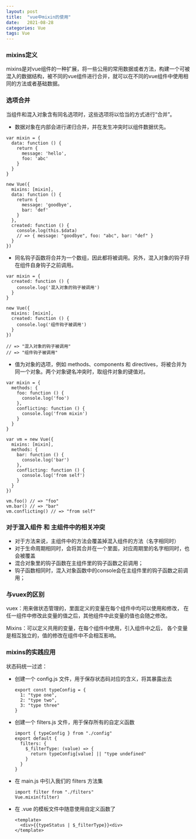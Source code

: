 ```yaml
---
layout: post
title:  "vue中mixin的使用"
date:   2021-08-28
categories: Vue
tags: Vue
---
```


### mixins定义

mixins是对vue组件的一种扩展，将一些公用的常用数据或者方法，构建一个可被混入的数据结构，被不同的vue组件进行合并，就可以在不同的vue组件中使用相同的方法或者基础数据。

### 选项合并

当组件和混入对象含有同名选项时，这些选项将以恰当的方式进行“合并”。

- 数据对象在内部会进行递归合并，并在发生冲突时以组件数据优先。

```
var mixin = {
  data: function () {
    return {
      message: 'hello',
      foo: 'abc'
    }
  }
}

new Vue({
  mixins: [mixin],
  data: function () {
    return {
      message: 'goodbye',
      bar: 'def'
    }
  },
  created: function () {
    console.log(this.$data)
    // => { message: "goodbye", foo: "abc", bar: "def" }
  }
})

```

- 同名钩子函数将合并为一个数组，因此都将被调用。另外，混入对象的钩子将在组件自身钩子之前调用。

```
var mixin = {
  created: function () {
    console.log('混入对象的钩子被调用')
  }
}

new Vue({
  mixins: [mixin],
  created: function () {
    console.log('组件钩子被调用')
  }
})

// => "混入对象的钩子被调用"
// => "组件钩子被调用"

```

- 值为对象的选项，例如 methods、components 和 directives，将被合并为同一个对象。两个对象键名冲突时，取组件对象的键值对。

```
var mixin = {
  methods: {
    foo: function () {
      console.log('foo')
    },
    conflicting: function () {
      console.log('from mixin')
    }
  }
}

var vm = new Vue({
  mixins: [mixin],
  methods: {
    bar: function () {
      console.log('bar')
    },
    conflicting: function () {
      console.log('from self')
    }
  }
})

vm.foo() // => "foo"
vm.bar() // => "bar"
vm.conflicting() // => "from self"

```

### 对于混入组件 和 主组件中的相关冲突

- 对于方法来说，主组件中的方法会覆盖掉混入组件的方法（名字相同时）
- 对于生命周期相同时，会将其合并在一个里面，对应周期里的名字相同时，也会被覆盖
- 混合对象里的钩子函数在主组件里的钩子函数之前调用；
- 钩子函数相同时，混入对象函数中的console会在主组件里的钩子函数之前调用；

### 与vuex的区别

vuex：用来做状态管理的，里面定义的变量在每个组件中均可以使用和修改，
在任一组件中修改此变量的值之后，其他组件中此变量的值也会随之修改。

Mixins：可以定义共用的变量，在每个组件中使用，引入组件中之后，
各个变量是相互独立的，值的修改在组件中不会相互影响。

### mixins的实践应用

状态码统一过滤：

- 创建一个 config.js 文件，用于保存状态码对应的含义，将其暴露出去

  ```
  export const typeConfig = {
    1: "type one",
    2: "type two",
    3: "type three"
  }
  ```

- 创建一个 filters.js 文件，用于保存所有的自定义函数

  ```
  import { typeConfig } from "./config"
  export default {
    filters: {
      $_filterType: (value) => {
        return typeConfig[value] || "type undefined"
      }
    }
  }
  ```

- 在 main.js 中引入我们的 filters 方法集

  ```
  import filter from "./filters"
  Vue.mixin(filter)
  ```

- 在 .vue 的模板文件中随意使用自定义函数了

  ```
  <template>
    <div>{{typeStatus | $_filterType}}<div>
  </template>
  ```